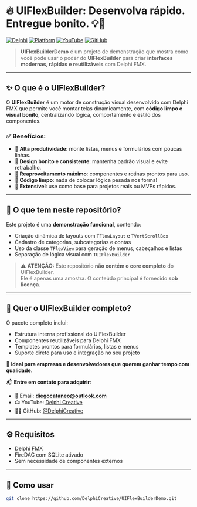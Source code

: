 # 🔥 UIFlexBuilder: Desenvolva rápido. Entregue bonito. 💡🚀

[![Delphi](https://img.shields.io/badge/built%20with-Delphi-F27D0C.svg?logo=delphi)](https://www.embarcadero.com/products/delphi)
[![Platform](https://img.shields.io/badge/platform-FMX-blue.svg)](#)
[![YouTube](https://img.shields.io/badge/YouTube-Delphi%20Creative-red?logo=youtube)](https://www.youtube.com/@DelphiCreative)
[![GitHub](https://img.shields.io/badge/github-@DelphiCreative-333?logo=github)](https://github.com/DelphiCreative)

> **UIFlexBuilderDemo** é um projeto de demonstração que mostra como você pode usar o poder do **UIFlexBuilder** para criar **interfaces modernas, rápidas e reutilizáveis** com Delphi FMX.

---

## ✨ O que é o UIFlexBuilder?

O **UIFlexBuilder** é um motor de construção visual desenvolvido com Delphi FMX que permite você montar telas dinamicamente, com **código limpo e visual bonito**, centralizando lógica, comportamento e estilo dos componentes.

### ✅ Benefícios:

- 🚀 **Alta produtividade**: monte listas, menus e formulários com poucas linhas.
- 🎨 **Design bonito e consistente**: mantenha padrão visual e evite retrabalho.
- 🔁 **Reaproveitamento máximo**: componentes e rotinas prontos para uso.
- 🧼 **Código limpo**: nada de colocar lógica pesada nos forms!
- 🔧 **Extensível**: use como base para projetos reais ou MVPs rápidos.

---

## 🧪 O que tem neste repositório?

Este projeto é uma **demonstração funcional**, contendo:

- Criação dinâmica de layouts com `TFlowLayout` e `TVertScrollBox`
- Cadastro de categorias, subcategorias e contas
- Uso da classe `TFlexView` para geração de menus, cabeçalhos e listas
- Separação de lógica visual com `TUIFlexBuilder`

> ⚠️ **ATENÇÃO:** Este repositório **não contém o core completo** do UIFlexBuilder.  
> Ele é apenas uma amostra. O conteúdo principal é fornecido **sob licença**.

---

## 🔐 Quer o UIFlexBuilder completo?

O pacote completo inclui:

- Estrutura interna profissional do UIFlexBuilder
- Componentes reutilizáveis para Delphi FMX
- Templates prontos para formulários, listas e menus
- Suporte direto para uso e integração no seu projeto

🎯 **Ideal para empresas e desenvolvedores que querem ganhar tempo com qualidade.**

📬 **Entre em contato para adquirir**:

- 📧 Email: **diegocataneo@outlook.com**
- 📺 YouTube: [Delphi Creative](https://www.youtube.com/@DelphiCreative)
- 🧑‍💻 GitHub: [@DelphiCreative](https://github.com/DelphiCreative)

---

## ⚙️ Requisitos

- Delphi FMX
- FireDAC com SQLite ativado
- Sem necessidade de componentes externos

---

## 🚀 Como usar

```bash
git clone https://github.com/DelphiCreative/UIFlexBuilderDemo.git

